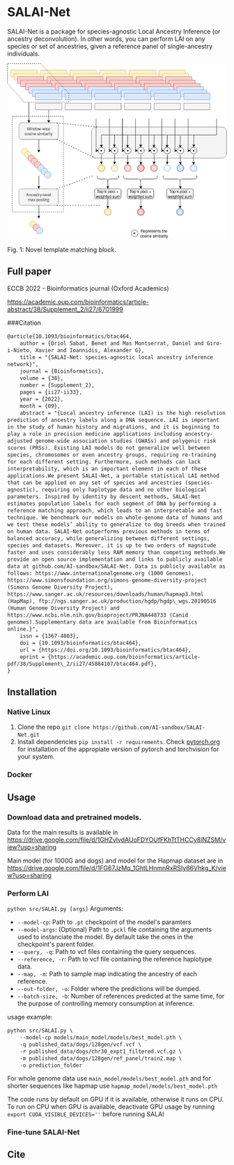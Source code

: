 # SALAI-Net

SALAI-Net is a package for species-agnostic Local Ancestry Inference (or ancestry 
deconvolution). In other words, you can perform LAI on any species or set of 
ancestries, given a reference panel of single-ancestry individuals.

![Template matching](Base_model_topk.drawio.png)

Fig. 1: Novel template matching block.


## Full paper
ECCB 2022 - Bioinformatics journal (Oxford Academics)

https://academic.oup.com/bioinformatics/article-abstract/38/Supplement_2/ii27/6701999

###Citation
```
@article{10.1093/bioinformatics/btac464,
    author = {Oriol Sabat, Benet and Mas Montserrat, Daniel and Giro-i-Nieto, Xavier and Ioannidis, Alexander G},
    title = "{SALAI-Net: species-agnostic local ancestry inference network}",
    journal = {Bioinformatics},
    volume = {38},
    number = {Supplement_2},
    pages = {ii27-ii33},
    year = {2022},
    month = {09},
    abstract = "{Local ancestry inference (LAI) is the high resolution prediction of ancestry labels along a DNA sequence. LAI is important in the study of human history and migrations, and it is beginning to play a role in precision medicine applications including ancestry-adjusted genome-wide association studies (GWASs) and polygenic risk scores (PRSs). Existing LAI models do not generalize well between species, chromosomes or even ancestry groups, requiring re-training for each different setting. Furthermore, such methods can lack interpretability, which is an important element in each of these applications.We present SALAI-Net, a portable statistical LAI method that can be applied on any set of species and ancestries (species-agnostic), requiring only haplotype data and no other biological parameters. Inspired by identity by descent methods, SALAI-Net estimates population labels for each segment of DNA by performing a reference matching approach, which leads to an interpretable and fast technique. We benchmark our models on whole-genome data of humans and we test these models’ ability to generalize to dog breeds when trained on human data. SALAI-Net outperforms previous methods in terms of balanced accuracy, while generalizing between different settings, species and datasets. Moreover, it is up to two orders of magnitude faster and uses considerably less RAM memory than competing methods.We provide an open source implementation and links to publicly available data at github.com/AI-sandbox/SALAI-Net. Data is publicly available as follows: https://www.internationalgenome.org (1000 Genomes), https://www.simonsfoundation.org/simons-genome-diversity-project (Simons Genome Diversity Project), https://www.sanger.ac.uk/resources/downloads/human/hapmap3.html (HapMap), ftp://ngs.sanger.ac.uk/production/hgdp/hgdp\_wgs.20190516 (Human Genome Diversity Project) and https://www.ncbi.nlm.nih.gov/bioproject/PRJNA448733 (Canid genomes).Supplementary data are available from Bioinformatics online.}",
    issn = {1367-4803},
    doi = {10.1093/bioinformatics/btac464},
    url = {https://doi.org/10.1093/bioinformatics/btac464},
    eprint = {https://academic.oup.com/bioinformatics/article-pdf/38/Supplement\_2/ii27/45884107/btac464.pdf},
}
```

## Installation
### Native Linux
1. Clone the repo
   ```git clone https://github.com/AI-sandbox/SALAI-Net.git```
2. Install dependencies
```pip install -r requirements```. Check [pytorch.org]() for installation of the appropiate version of pytorch and torchvision for your system.
### Docker
## Usage
### Download data and pretrained models.

Data for the main results is available in 
https://drive.google.com/file/d/1GHZvlvdAUoFDYOUfFKhTtTHCCy8INZSM/view?usp=sharing

Main model (for 1000G and dogs)
and model for the Hapmap dataset are in
https://drive.google.com/file/d/1FG67JzMq_1GhtLHnmnRxRSIy66Vhkg_K/view?usp=sharing


### Perform LAI



```python src/SALAI.py [args]```
Arguments:
- ```--model-cp```: Path to ```.pt``` checkpoint of the model's paramters
- ```--model-args```: (Optional) Path to ```.pckl``` file containing the arguments used to instanciate the model. By default take the ones in the checkpoint's parent folder.
- ```--query, -q```: Path to vcf files containing the query sequences.
- ```--reference, -r```: Path to vcf file containing the reference haplotype data.
- ```--map, -m```: Path to sample map indicating the ancestry of each reference.
- ```--out-folder, -o```: Folder where the predictions will be dumped.
- ```--batch-size, -b```: Number of references predicted at the same time, for the purpose of controlling memory consumption at inference.

usage example:

    python src/SALAI.py \
        --model-cp models/main_model/models/best_model.pth \
        -q published_data/dogs/128gen/vcf.vcf \
        -r published_data/dogs/chr30_expt1_filtered.vcf.gz \
        -m published_data/dogs/128gen/ref_panel/train2.map \
        -o prediction_folder

For whole genome data use ```main_model/models/best_model.pth``` and for shorter sequences like hapmap use ```hapmap_model/models/best_model.pth```

The code runs by default on GPU if it is available, otherwise it runs on CPU. To run on CPU when GPU is available, deactivate GPU usage by running ```export CUDA_VISIBLE_DEVICES=''``` before running SALAI

### Fine-tune SALAI-Net

## Cite



